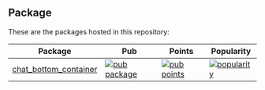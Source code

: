 ## Package
These are the packages hosted in this repository:

| Package | Pub | Points | Popularity |
|---------|-----|--------|------------|
| [chat_bottom_container](./packages/chat_bottom_container/) | [![pub package](https://img.shields.io/pub/v/chat_bottom_container.svg)](https://pub.dev/packages/chat_bottom_container) | [![pub points](https://img.shields.io/pub/points/chat_bottom_container)](https://pub.dev/packages/chat_bottom_container/score) | [![popularity](https://img.shields.io/pub/popularity/chat_bottom_container)](https://pub.dev/packages/chat_bottom_container/score) |
